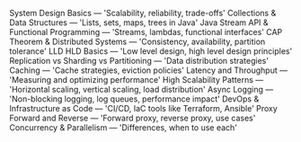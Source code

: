 

System Design Basics — 'Scalability, reliability, trade-offs'
Collections & Data Structures — 'Lists, sets, maps, trees in Java'
Java Stream API & Functional Programming — 'Streams, lambdas, functional interfaces'
CAP Theorem & Distributed Systems — 'Consistency, availability, partition tolerance'
LLD HLD Basics — 'Low level design, high level design principles'
Replication vs Sharding vs Partitioning — 'Data distribution strategies'
Caching — 'Cache strategies, eviction policies'
Latency and Throughput — 'Measuring and optimizing performance'
High Scalability Patterns — 'Horizontal scaling, vertical scaling, load distribution'
Async Logging — 'Non-blocking logging, log queues, performance impact'
DevOps & Infrastructure as Code — 'CI/CD, IaC tools like Terraform, Ansible'
Proxy Forward and Reverse — 'Forward proxy, reverse proxy, use cases'
Concurrency & Parallelism — 'Differences, when to use each'